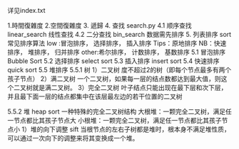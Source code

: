 详见index.txt

1.時間復雜度
2.空間復雜度
3. 遞歸
4. 查找 search.py
4.1 顺序查找 linear_search 线性查找
4.2 二分查找 bin_search 数据需先排序
5. 列表排序 sort
   常见排序算法
   low :冒泡排序， 选择排序， 插入排序 Tips：原地排序
   NB：快速排序， 堆排序， 归并排序
   other:希尔排序， 计数排序， 基数排序
5.1 冒泡排序 Bubble Sort
5.2 选择排序 select sort
5.3 插入排序 insert sort
5.4 快速排序 quick sort
5.5 堆排序
  5.5.1 树
  1）二叉树
     度不超过2的树（即每个节点最多有两个孩子节点）
  2）满二叉树
     一个二叉树，如果每一层的结点数都达到最大值，则这个二叉树就是满二叉树。
  3）完全二叉树
     叶子结点只能出现在最下层和次下层，并且最下面一层的结点都集中在该层最左边的若干位置的二叉树

  5.5.2 堆 heap sort
   一种特殊的完全二叉树结构
   大根堆：一颗完全二叉树，满足任一节点都比其孩子节点大
   小根堆：一颗完全二叉树，满足任一节点都比其孩子节点小
   1）堆的向下调整  sift
      当根节点的左右子树都是堆时，根本身不满足堆性质，可以通过一次向下的调整来将其变换成一个堆。


